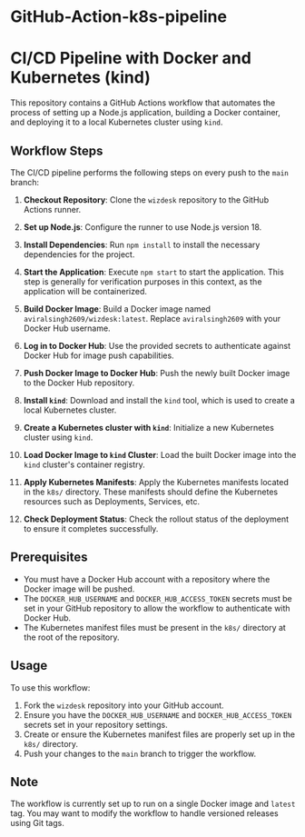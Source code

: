 # GitHub-Action-k8s-pipeline

# CI/CD Pipeline with Docker and Kubernetes (kind)

This repository contains a GitHub Actions workflow that automates the process of setting up a Node.js application, building a Docker container, and deploying it to a local Kubernetes cluster using `kind`.

## Workflow Steps

The CI/CD pipeline performs the following steps on every push to the `main` branch:

1. **Checkout Repository**: Clone the `wizdesk` repository to the GitHub Actions runner.

2. **Set up Node.js**: Configure the runner to use Node.js version 18.

3. **Install Dependencies**: Run `npm install` to install the necessary dependencies for the project.

4. **Start the Application**: Execute `npm start` to start the application. This step is generally for verification purposes in this context, as the application will be containerized.

5. **Build Docker Image**: Build a Docker image named `aviralsingh2609/wizdesk:latest`. Replace `aviralsingh2609` with your Docker Hub username.

6. **Log in to Docker Hub**: Use the provided secrets to authenticate against Docker Hub for image push capabilities.

7. **Push Docker Image to Docker Hub**: Push the newly built Docker image to the Docker Hub repository.

8. **Install `kind`**: Download and install the `kind` tool, which is used to create a local Kubernetes cluster.

9. **Create a Kubernetes cluster with `kind`**: Initialize a new Kubernetes cluster using `kind`.

10. **Load Docker Image to `kind` Cluster**: Load the built Docker image into the `kind` cluster's container registry.

11. **Apply Kubernetes Manifests**: Apply the Kubernetes manifests located in the `k8s/` directory. These manifests should define the Kubernetes resources such as Deployments, Services, etc.

12. **Check Deployment Status**: Check the rollout status of the deployment to ensure it completes successfully.

## Prerequisites

- You must have a Docker Hub account with a repository where the Docker image will be pushed.
- The `DOCKER_HUB_USERNAME` and `DOCKER_HUB_ACCESS_TOKEN` secrets must be set in your GitHub repository to allow the workflow to authenticate with Docker Hub.
- The Kubernetes manifest files must be present in the `k8s/` directory at the root of the repository.

## Usage

To use this workflow:

1. Fork the `wizdesk` repository into your GitHub account.
2. Ensure you have the `DOCKER_HUB_USERNAME` and `DOCKER_HUB_ACCESS_TOKEN` secrets set in your repository settings.
3. Create or ensure the Kubernetes manifest files are properly set up in the `k8s/` directory.
4. Push your changes to the `main` branch to trigger the workflow.

## Note

The workflow is currently set up to run on a single Docker image and `latest` tag. You may want to modify the workflow to handle versioned releases using Git tags.
